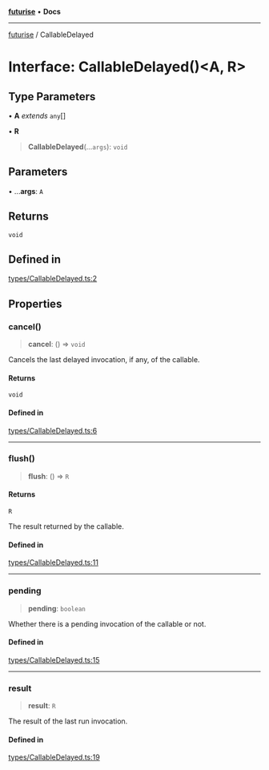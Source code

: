 [**futurise**](../README.md) • **Docs**

***

[futurise](../README.md) / CallableDelayed

# Interface: CallableDelayed()\<A, R\>

## Type Parameters

• **A** *extends* `any`[]

• **R**

> **CallableDelayed**(...`args`): `void`

## Parameters

• ...**args**: `A`

## Returns

`void`

## Defined in

[types/CallableDelayed.ts:2](https://github.com/nevoland/futurise/blob/24b077828c292e75ff85280bb7b5d97993669b07/lib/types/CallableDelayed.ts#L2)

## Properties

### cancel()

> **cancel**: () => `void`

Cancels the last delayed invocation, if any, of the callable.

#### Returns

`void`

#### Defined in

[types/CallableDelayed.ts:6](https://github.com/nevoland/futurise/blob/24b077828c292e75ff85280bb7b5d97993669b07/lib/types/CallableDelayed.ts#L6)

***

### flush()

> **flush**: () => `R`

#### Returns

`R`

The result returned by the callable.

#### Defined in

[types/CallableDelayed.ts:11](https://github.com/nevoland/futurise/blob/24b077828c292e75ff85280bb7b5d97993669b07/lib/types/CallableDelayed.ts#L11)

***

### pending

> **pending**: `boolean`

Whether there is a pending invocation of the callable or not.

#### Defined in

[types/CallableDelayed.ts:15](https://github.com/nevoland/futurise/blob/24b077828c292e75ff85280bb7b5d97993669b07/lib/types/CallableDelayed.ts#L15)

***

### result

> **result**: `R`

The result of the last run invocation.

#### Defined in

[types/CallableDelayed.ts:19](https://github.com/nevoland/futurise/blob/24b077828c292e75ff85280bb7b5d97993669b07/lib/types/CallableDelayed.ts#L19)
